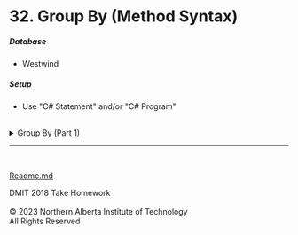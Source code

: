 # 32.  Group By (Method Syntax)

  ##### Database
  * Westwind</br>
  ##### Setup
  * Use "C# Statement" and/or "C# Program"</br></br>
  

<details>
<summary>Group By (Part 1)</summary>

**Given a list of Payments, return the following information.**

* Payment Date (shown as Year)
* Payment Date (shown as Month)
* Payment Description (Payment)
* Total Payment (shown as Count)

* **Order Year, Month, Payment Description**  
* **We want to group the information by Year, Month and then Payment Description**

<details>
<summary>Solution</summary>

  ```cs
Payments
.GroupBy(p => new { p.PaymentDate.Year, p.PaymentDate.Month, p.PaymentType.PaymentTypeDescription })
.OrderBy(p => p.Key.Year)
.ThenBy(p => p.Key.Month)
.ThenBy(p => p.Key.PaymentTypeDescription)
.Select(p => new
{
	Year = p.Key.Year,
	Month = p.Key.Month,
	Payment = p.Key.PaymentTypeDescription,
	Count = p.Count()
}).Dump();
 ```
</details>

### Output
![](Images/32%20-%20Payment%20GroupBy.png)
</details>

--- 

</br>

[Readme.md](./Readme.md)


DMIT 2018 Take Homework<br><br>
© 2023 Northern Alberta Institute of Technology <br>
All Rights Reserved


